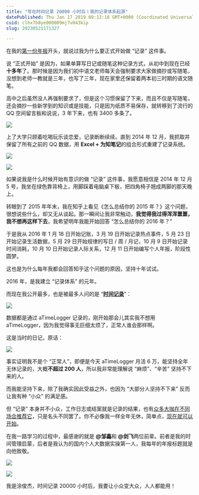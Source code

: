 ```yaml
---
title: "写在时间记录 20000 小时后丨我的记录体系起源"
datePublished: Thu Jan 17 2019 09:13:18 GMT+0000 (Coordinated Universal Time)
cuid: clhx7b8ye000009mj7v043kip
slug: 20230521171327

---
```


在我的[第一份年报](http://mp.weixin.qq.com/s?__biz=MzI3MzU5MDA1OQ==&mid=2247483812&idx=1&sn=6bbb48b9e4c00b1de34dd2f84b6c3d81&chksm=eb21b3e0dc563af660bfa8ec0a4fa3f63e618444b355e873663c4c939be55dfe06fb3de9c45f&scene=21#wechat_redirect)开头，就说过我为什么要正式开始做 “记录” 这件事。

说 “正式开始” 是因为，如果单算写日记或随笔这种记录方式，从初中到现在已经**十多年**了。那时候是因为我们初中语文老师每天会强制要求大家做摘抄或写随笔，没想到老师一教就是三年，也写了三年，现在家里还保留着两本初三时期的语文随笔。

高中之后虽然没人再强制要求了，但是这个习惯保留了下来，而且不仅是写随笔，还会摘抄一些新学到的知识或是技能，只是因为纸质不易保存，就转移到了流行的 QQ 空间留言板和说说，3 年下来，也有 3400 多条了。

![](https://cdn.hashnode.com/res/hashnode/image/upload/v1684660310933/691bd250-0d35-4189-bbd4-f0529b22d95f.png)

上了大学只顾着吃喝玩乐谈恋爱，记录断断续续。直到 2014 年 12 月，我抓取并保留了所有之前的 QQ 数据，用 **Excel + 为知笔记**的组合形式重建了记录系统。

![](https://cdn.hashnode.com/res/hashnode/image/upload/v1684660316125/d3135158-1bac-41af-ba3c-75216a98cb23.png)

![](https://cdn.hashnode.com/res/hashnode/image/upload/v1684660319071/3da7c839-ec72-42ce-a610-042df02febe0.png)

如果说我是什么时候开始有意识的做 “记录” 这件事，我愿意相信是 2014 年 12 月 5 号，我坐在绿色靠背椅上，用脚踩着电脑桌下板，把四角椅子翘成两脚的那天晚上。

转眼到了 2015 年年末，我在知乎上看见《怎么总结你的 2015 年？》这个问题，很想说些什么，却又无从谈起。那一瞬间让我非常触动，**我觉得我过得浑浑噩噩，我不想再这样下去**，我希望明年我能开始回答 “怎么总结你的 2016 年？”

于是我从 2016 年 1 月 18 日开始记账，3 月 19 日开始记录热点事件，5 月 23 日开始记录生活数据，5 月 29 日开始规律的写日 / 周 / 月记，10 月 9 日开始记录时间消耗，10 月 10 日开始记录人际关系，12 月 11 日开始编写个人年报，阶段性圆梦。

这也是为什么每年我都会回答知乎这个问题的原因，坚持十年试试。

2016 年，是我建立 “记录体系” 的元年。

而现在我公开最多，也是被最多人问的是 “[**时间记录**](http://mp.weixin.qq.com/s?__biz=MzI3MzU5MDA1OQ==&mid=2247484615&idx=1&sn=ae0f6350d150da32913199859969a79b&chksm=eb21b683dc563f95794eee235d5e3e4cd671c118a81bb244bec4629805933c38c93d458ce250&scene=21#wechat_redirect)”：

![](https://cdn.hashnode.com/res/hashnode/image/upload/v1684660325206/f79dc0ee-a602-4d9b-8025-f4e8c3b352e6.png)

数据都是通过 aTimeLogger 记录的，刚开始那会儿其实我不想用 aTimeLogger，因为我觉得事无巨细太烦了，正常人谁会那样啊。

这是当时的日记，原话：

![](https://cdn.hashnode.com/res/hashnode/image/upload/v1684660330835/8be63590-739b-4ace-9bef-f58ceb79f912.png)

事实证明我不是个 “正常人”，即便是今天 aTimeLogger 月活 6 万，能坚持全年无休记录的，大概**不超过 200 人**，所以我非常能理解说 “麻烦”、“辛苦” 坚持不下来的人。

而我能坚持下来，除了我确实因此受益之外，也因为 “大部分人坚持不下来” 反而让我有种 “小众” 的满足感。

但 “记录” 本身并不小众，工作日志或结案就是记录的结果，也有[众多大咖在不同场合推荐它](http://mp.weixin.qq.com/s?__biz=MzI3MzU5MDA1OQ==&mid=2247484873&idx=1&sn=b45dd7055fced2c82fbd73482814f94f&chksm=eb21b78ddc563e9b9566f248e8ddc8b665ff5eee22aac28a41a9d6b32f4e78a8a9a2d982ac78&scene=21#wechat_redirect)，只是名头不同罢了。你不必像我一样全年无休，简单点，[现在就可以开始](http://mp.weixin.qq.com/s?__biz=MzI3MzU5MDA1OQ==&mid=2247484707&idx=1&sn=a50c52b3da316a7174adc96b0941d15f&chksm=eb21b767dc563e711ea70c56fd310a1da3b781749062cd32b44f1cf70f060bd02d9869abd98e&scene=21#wechat_redirect)。

在我一路学习的过程中，最感谢的就是 **@邹鑫**和 **@剑飞**两位前辈。前者是我的时间管理启蒙，后者是我认为的国内个人大数据实操第一人，我每年的年报标题就是向他致敬。

![](https://cdn.hashnode.com/res/hashnode/image/upload/v1684660342354/1cc0401d-2856-4721-a7ce-d950f8dc391c.png)

![](https://cdn.hashnode.com/res/hashnode/image/upload/v1684660366193/5893b967-8a68-42ab-9e94-385e00de4836.png)

我是涂俊杰，时间记录 20000 小时后，我要让小众变大众，人人都能用！